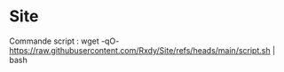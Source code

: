 # Site
Commande script : 
wget -qO- https://raw.githubusercontent.com/Rxdy/Site/refs/heads/main/script.sh | bash
